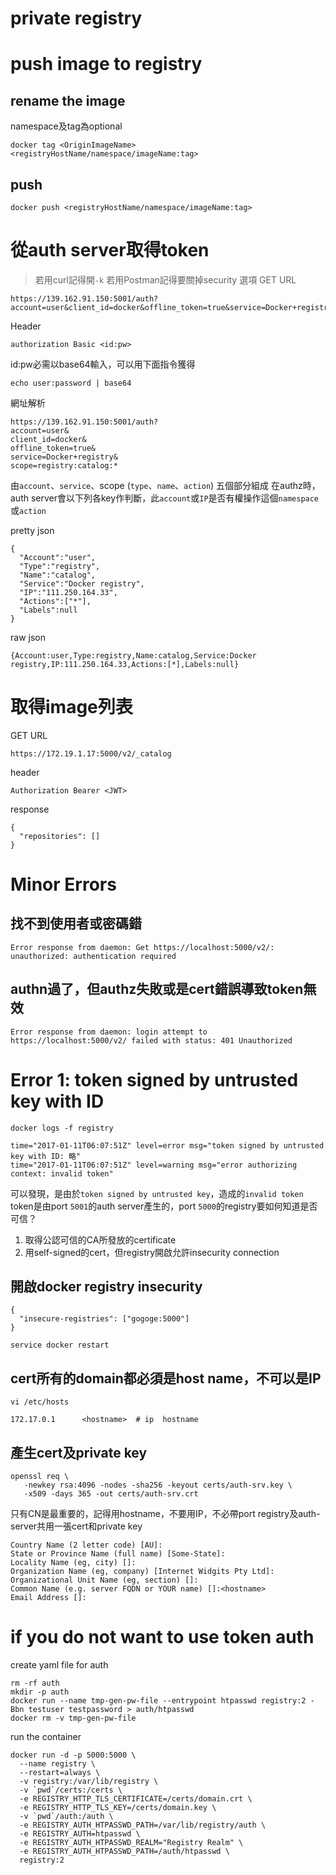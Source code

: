 private registry
===
# push image to registry

## rename the image
namespace及tag為optional
```
docker tag <OriginImageName> <registryHostName/namespace/imageName:tag>
```

## push
```
docker push <registryHostName/namespace/imageName:tag>
```

# 從auth server取得token
> 若用curl記得開`-k` 若用Postman記得要關掉security 選項
GET URL
```
https://139.162.91.150:5001/auth?account=user&client_id=docker&offline_token=true&service=Docker+registry&scope=registry:catalog:*
```

Header
```
authorization Basic <id:pw>
```
id:pw必需以base64輸入，可以用下面指令獲得
```
echo user:password | base64
```

網址解析
```
https://139.162.91.150:5001/auth?
account=user&
client_id=docker&
offline_token=true&
service=Docker+registry&
scope=registry:catalog:*
```

由`account`、`service`、scope (`type`、`name`、`action`) 五個部分組成
在authz時，auth server會以下列各key作判斷，此`account`或`IP`是否有權操作這個`namespace`或`action`

pretty json
```
{
  "Account":"user",
  "Type":"registry",
  "Name":"catalog",
  "Service":"Docker registry",
  "IP":"111.250.164.33",
  "Actions":["*"],
  "Labels":null
}
```

raw json
```
{Account:user,Type:registry,Name:catalog,Service:Docker registry,IP:111.250.164.33,Actions:[*],Labels:null}
```

# 取得image列表

GET URL
```
https://172.19.1.17:5000/v2/_catalog
```

header
```
Authorization Bearer <JWT>
````

response
```
{
  "repositories": []
}
```

# Minor Errors

## 找不到使用者或密碼錯
```
Error response from daemon: Get https://localhost:5000/v2/: unauthorized: authentication required
```

## authn過了，但authz失敗或是cert錯誤導致token無效
```
Error response from daemon: login attempt to https://localhost:5000/v2/ failed with status: 401 Unauthorized
```


# Error 1: token signed by untrusted key with ID

```
docker logs -f registry
```

```
time="2017-01-11T06:07:51Z" level=error msg="token signed by untrusted key with ID: 略"
time="2017-01-11T06:07:51Z" level=warning msg="error authorizing context: invalid token"
```

可以發現，是由於`token signed by untrusted key`，造成的`invalid token`
token是由port `5001`的auth server產生的，port `5000`的registry要如何知道是否可信？
1. 取得公認可信的CA所發放的certificate
2. 用self-signed的cert，但registry開啟允許insecurity connection

## 開啟docker registry insecurity

```
{
  "insecure-registries": ["gogoge:5000"]
}
```

```
service docker restart
```

## cert所有的domain都必須是host name，不可以是IP

```
vi /etc/hosts
```

```
172.17.0.1      <hostname>  # ip  hostname
```

## 產生cert及private key

```
openssl req \
   -newkey rsa:4096 -nodes -sha256 -keyout certs/auth-srv.key \
   -x509 -days 365 -out certs/auth-srv.crt
```

只有CN是最重要的，記得用hostname，不要用IP，不必帶port
registry及auth-server共用一張cert和private key
```
Country Name (2 letter code) [AU]:
State or Province Name (full name) [Some-State]:
Locality Name (eg, city) []:
Organization Name (eg, company) [Internet Widgits Pty Ltd]:
Organizational Unit Name (eg, section) []:
Common Name (e.g. server FQDN or YOUR name) []:<hostname>
Email Address []:
```


# if you do not want to use token auth

create yaml file for auth
```
rm -rf auth
mkdir -p auth
docker run --name tmp-gen-pw-file --entrypoint htpasswd registry:2 -Bbn testuser testpassword > auth/htpasswd
docker rm -v tmp-gen-pw-file
```
run the container
```
docker run -d -p 5000:5000 \
  --name registry \
  --restart=always \
  -v registry:/var/lib/registry \
  -v `pwd`/certs:/certs \
  -e REGISTRY_HTTP_TLS_CERTIFICATE=/certs/domain.crt \
  -e REGISTRY_HTTP_TLS_KEY=/certs/domain.key \
  -v `pwd`/auth:/auth \
  -e REGISTRY_AUTH_HTPASSWD_PATH=/var/lib/registry/auth \
  -e REGISTRY_AUTH=htpasswd \
  -e REGISTRY_AUTH_HTPASSWD_REALM="Registry Realm" \
  -e REGISTRY_AUTH_HTPASSWD_PATH=/auth/htpasswd \
  registry:2
```
